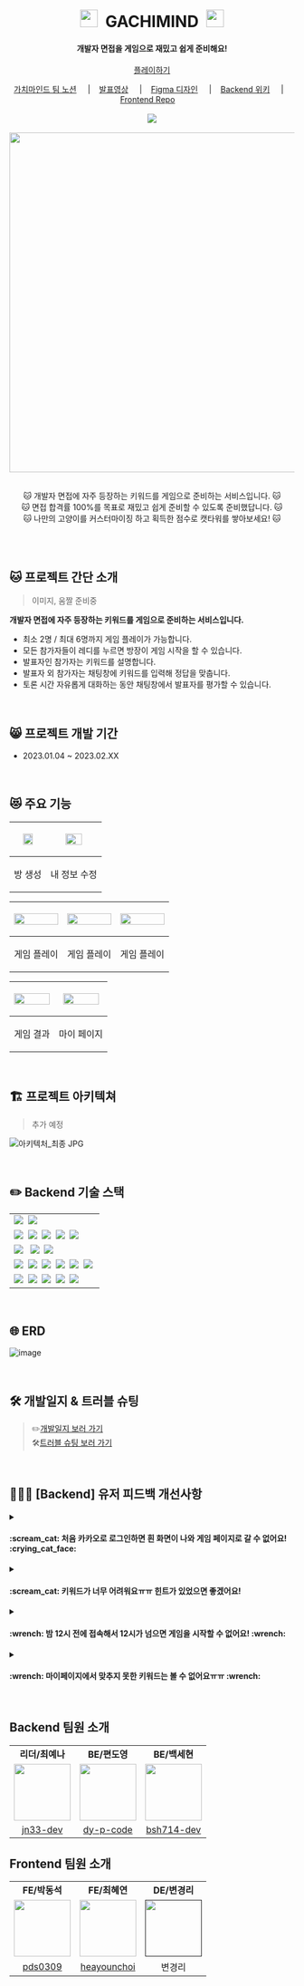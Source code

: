 <div align="center">
    <h1>
      <img src="https://user-images.githubusercontent.com/76927397/216833580-2b18ffb9-1172-4d04-9be2-8af16c389e87.svg" width="31"/>
      &nbsp;GACHIMIND&nbsp;
      <img src="https://user-images.githubusercontent.com/76927397/216833580-2b18ffb9-1172-4d04-9be2-8af16c389e87.svg" width="31"/></h1>
    <h4>개발자 면접을 게임으로 재밌고 쉽게 준비해요!</h4>
    <p>
      <a href="https://gachimind.com" target="_blank">플레이하기</a>
    </p>
    <a href="https://www.notion.so/54cfdfd05cd64f8c8e09ef1b471bc41c" target="_blank">가치마인드 팀 노션</a> &nbsp; &nbsp; |&nbsp; &nbsp; 
    <a href="https://www.youtube.com/watch?v=VNoWMh-u5dk" target="_blank">발표영상</a> &nbsp; &nbsp; |&nbsp; &nbsp;
    <a href="https://www.figma.com/file/G3t7s1x1skqg8UPWzfHvHO/%ED%95%AD%ED%95%B499-E%EB%B0%98-2%EC%A1%B0?node-id=0%3A1&t=7JFV1T7g4C9qwIBy-0" target="_blank">Figma 디자인</a> &nbsp; &nbsp; |&nbsp; &nbsp;
    <a href="https://github.com/gachimind/backend/wiki" target="_blank">Backend 위키</a> &nbsp; &nbsp; |&nbsp; &nbsp; 
    <a href="https://github.com/gachimind/frontend" target="_blank">Frontend Repo</a> &nbsp; &nbsp;
    <br /><br />
     <img src="https://github.com/gachimind/backend/actions/workflows/main.yml/badge.svg"><br /><br />
    <img src="https://user-images.githubusercontent.com/76927397/216833354-793872ed-15e8-43ea-a68a-bd162fe5870f.jpg" width="600"/>
    <br /><br />
    <p>
        🐱 개발자 면접에 자주 등장하는 키워드를 게임으로 준비하는 서비스입니다. 🐱<br />
        🐱 면접 합격률 100%를 목표로 재밌고 쉽게 준비할 수 있도록 준비했답니다. 🐱<br />
        🐱 나만의 고양이를 커스터마이징 하고 획득한 점수로 캣타워를 쌓아보세요! 🐱
    </p>
</div>
<br /><br />


## 🐱 프로젝트 간단 소개

> 이미지, 움짤 준비중

**개발자 면접에 자주 등장하는 키워드를 게임으로 준비하는 서비스입니다.**

- 최소 2명 / 최대 6명까지 게임 플레이가 가능합니다.
- 모든 참가자들이 레디를 누르면 방장이 게임 시작을 할 수 있습니다.
- 발표자인 참가자는 키워드를 설명합니다.
- 발표자 외 참가자는 채팅창에 키워드를 입력해 정답을 맞춥니다.
- 토론 시간 자유롭게 대화하는 동안 채팅창에서 발표자를 평가할 수 있습니다.

<br>

## 😸 프로젝트 개발 기간

- 2023.01.04 ~ 2023.02.XX


<br>

## 😻 주요 기능

|<p align="center"><img src="https://user-images.githubusercontent.com/76927397/217137613-07ad0f3d-fd94-45f1-b626-481aa655809e.gif" width=60%/></p> |<p align="center"><img src="https://user-images.githubusercontent.com/76927397/217138252-87c4f5cf-cb4b-4f5d-8c18-de482caee515.gif" width=60%/></p> |
|------|------|
|<p align="center">방 생성</p>|<p align="center">내 정보 수정</p>|

|<p align="center"><img src="https://user-images.githubusercontent.com/76927397/217138796-b8f37196-95f8-4ccd-a3a0-f45886a81105.gif" width=100%/></p> |<p align="center"><img src="https://user-images.githubusercontent.com/76927397/217139055-2f0450e7-7ed7-4aa2-a6d0-57274e385372.gif" width=100%/></p> | <p align="center"><img src="https://user-images.githubusercontent.com/76927397/217140081-131b3d44-b2e3-4b1d-b889-24a548a39437.gif" width=100%/></p>|
|------|------|----
|<p align="center">게임 플레이</p>|<p align="center">게임 플레이</p>|<p align="center">게임 플레이</p>|

|<p align="center"><img src="https://user-images.githubusercontent.com/76927397/217139726-6550832b-92fa-4659-b8df-96a32c2c685b.JPG" width=100%/></p> |<p align="center"><img src="https://user-images.githubusercontent.com/76927397/217140628-33a13c2c-af47-4e43-9a4e-d47897785250.png" width=90%/></p> |
|------|------|
|<p align="center">게임 결과</p>|<p align="center">마이 페이지</p>|



<br>


## 🏗️ 프로젝트 아키텍쳐

> 추가 예정

![아키텍처_최종 JPG](https://user-images.githubusercontent.com/102890891/217815357-0021a947-c0e7-4191-be70-bf587dc1d0db.png)


<br>

## ✏️ Backend 기술 스택

<table>
<tr>
 <td>
  <img src="https://img.shields.io/badge/TypeScript 4.9.4-3178c6?style=for-the-badge&logo=Typescript&logoColor=ffffff"/>&nbsp
  <img src="https://img.shields.io/badge/NestJS 9.1.8-E0234E?style=for-the-badge&logo=NestJS&logoColor=white"/>&nbsp
 </td>
</tr>
<tr>
 <td>
  <img src="https://img.shields.io/badge/Socket.io-010101?style=for-the-badge&logo=Socket.io&logoColor=white">&nbsp
  <img src="https://img.shields.io/badge/Passport-34E27A?style=for-the-badge&logo=Passport&logoColor=ffffff"/>&nbsp
  <img src="https://img.shields.io/badge/MySQL-4479A1?style=for-the-badge&logo=MySQL&logoColor=ffffff"/>&nbsp
  <img src="https://img.shields.io/badge/Typeorm-DB7093?style=for-the-badge&logo=Typeorm&logoColor=ffffff"/>&nbsp
  <img src="https://img.shields.io/badge/Redis-DC382D?style=for-the-badge&logo=Redis&logoColor=ffffff"/>&nbsp
 </td>
</tr>
<tr>
 <td>
   <img src="https://img.shields.io/badge/ESLint-4B32C3?style=for-the-badge&logo=ESLint&logoColor=ffffff"/> &nbsp
   <img src="https://img.shields.io/badge/Prettier-F7B93E?style=for-the-badge&logo=Prettier&logoColor=ffffff"/>&nbsp
   <img src="https://img.shields.io/badge/Webpack-8DD6F9?style=for-the-badge&logo=Webpack&logoColor=ffffff"/>&nbsp
  </td>
</tr>
<tr>
 <td>
    <img src="https://img.shields.io/badge/Amazon EC2-FF9900?style=for-the-badge&logo=Amazon EC2&logoColor=white"/>&nbsp
    <img src="https://img.shields.io/badge/Amazon CloudWatch-FF4F8B?style=for-the-badge&logo=Amazon CloudWatch&logoColor=white"/>&nbsp
    <img src="https://img.shields.io/badge/Amazon RDS-527FFF?style=for-the-badge&logo=Amazon RDS&logoColor=white"/>&nbsp
    <img src="https://img.shields.io/badge/GitHub Actions-2088FF?style=for-the-badge&logo=GitHub Actions&logoColor=white"/>&nbsp
    <img src="https://img.shields.io/badge/Amazon S3-569A31?style=for-the-badge&logo=Amazon S3&logoColor=white"/>&nbsp
    <img src="https://img.shields.io/badge/AWS ELB-FF9900?style=for-the-badge&logo=Amazib ELB&logoColor=ffffff"/>&nbsp
 </td>
</tr>
<tr>
 <td>
    <img src="https://img.shields.io/badge/Git-F05032?style=for-the-badge&logo=Git&logoColor=white"/>&nbsp
    <img src="https://img.shields.io/badge/GitHub-181717?style=for-the-badge&logo=GitHub&logoColor=white"/>&nbsp
    <img src="https://img.shields.io/badge/Figma-F24E1E?style=for-the-badge&logo=Figma&logoColor=white"/>&nbsp
    <img src="https://img.shields.io/badge/Slack-4A154B?style=for-the-badge&logo=Slack&logoColor=white"/>&nbsp
    <img src="https://img.shields.io/badge/Notion-000000?style=for-the-badge&logo=Notion&logoColor=white"/>&nbsp
 </td>
</tr>
</table>

<br>

## :globe_with_meridians:  ERD

![image](https://user-images.githubusercontent.com/102890891/216917600-5fb98479-4145-4472-86f4-2423169d5ecc.png)

<br>

## 🛠 개발일지 & 트러블 슈팅
> ✏️[개발일지 보러 가기](https://summer-driver-168.notion.site/0d4daa637a7245a89952ea75f4a51973)</br>
> 🛠[트러블 슈팅 보러 가기](https://github.com/gachimind/backend/wiki/BE-%ED%8A%B8%EB%9F%AC%EB%B8%94-%EC%8A%88%ED%8C%85)

<br>

## 🧑‍🤝‍🧑 [Backend] 유저 피드백 개선사항


<details>
<summary><h4>:scream_cat: 처음 카카오로 로그인하면 흰 화면이 나와 게임 페이지로 갈 수 없어요! :crying_cat_face:</h4></summary>
<div markdown="1">

<br>

처음 배포 후 받았던 유저 피드백이에요.
최초 피드백을 받고 바로 nginx 설정을 통해 해결했어요!

...

그러나, 해결된게 아니었어요ㅠㅠ
저희 서버는 로드밸런서를 붙여 오트 스케일링을 구축하기 전 싱글 서버로 운영했는데, 그때, nginx 설정에서 http_referer에 지정된 도메인 이외의 요청에 대해서는 444 에러를 반환하게 해뒀어요.
그런데, 로그를 확인해보니 카카오 오어스 서버는 하나의 도메인을 사용하지 않고, 사용자 접속 환경에 따라 여러 도메인으로 요청이 들어왔어요 :joy_cat:

결국, 로그에 찍힌 모든 도메인을 허용 도메인으로 추가하고, alias 설정을 추가해서 문제를 해결했어요!

더 자세한 내용은 🛠[트러블 슈팅 보러 가기](https://github.com/gachimind/backend/wiki/BE-%ED%8A%B8%EB%9F%AC%EB%B8%94-%EC%8A%88%ED%8C%85)를 클릭해주세요!
		
</div>
</details>

<details>
<summary><h4>:scream_cat: 키워드가 너무 어려워요ㅠㅠ 힌트가 있었으면 좋겠어요! </h4></summary>
<div markdown="1">

<br>

설문에 참여한 대다수의 분들이 키워드를 지적해 주셨어요.
대부분 난이도가 너무 높거나, 카테고리 분류가 되어 있지 않아서 어렵다는 의견이었어요.

아직 카테고리 나누기는 해결하지 못했지만, 참여자 분들의 의견을 적극 반영해서, 개발팀에서 한땀한땀 손으로 직접 db를 구축했어요.

게임 중에는 말풍선 한 줄 힌트를 추가했고, 마이페이지에서는 풀었던 키워드를 클릭하면 백과사전 링크로 이동할 수 있어요!
		
</div>
</details>

<details>
<summary><h4>:wrench: 밤 12시 전에 접속해서 12시가 넘으면 게임을 시작할 수 없어요! :wrench:</h4></summary>
<div markdown="1">

<br>

이 문제는 아직 해결 중이에요
		
</div>
</details>

<details>
<summary><h4>:wrench: 마이페이지에서 맞추지 못한 키워드는 볼 수 없어요ㅠㅠ :wrench:</h4></summary>
<div markdown="1">

<br>

이 문제는 아직 해결 중이에요
		
</div>
</details>


<br>

## Backend 팀원 소개

<table>
  <tr>
    <td align="center"><b>리더/최예나</b></td>
    <td align="center"><b>BE/편도영</b></td>
    <td align="center"><b>BE/백세현</b></td>
</tr>
  <tr>
    <td>
        <a href="https://github.com/jn33-dev">
            <img src="https://user-images.githubusercontent.com/76927397/216837581-d5faacba-bda5-480b-a21f-e3bba81ee7d6.png" width="100px" />
        </a>
    </td>
    <td>
        <a href="https://github.com/dy-p-code">
            <img src="https://user-images.githubusercontent.com/76927397/216837648-4417b1ae-a065-4d3d-8bc8-69a4eddb708e.png" width="100px" />
        </a>
    <td>
        <a href="https://github.com/bsh714-dev">
            <img src="https://user-images.githubusercontent.com/76927397/216837698-5c00ca0b-1a05-4661-a834-d0ba44e8fddb.png" width="100px" />
        </a>
    </td>
  </tr>
  <tr> 
    <td align="center"><a href="https://github.com/jn33-dev">jn33-dev</a></td>
    <td align="center"><a href="https://github.com/dy-p-code">dy-p-code</a></td>
    <td align="center"><a href="https://github.com/bsh714-dev">bsh714-dev</a></td>
  </tr>
</table>

## Frontend 팀원 소개

<table>
  <tr>
    <td align="center"><b>FE/박동석</b></td>
    <td align="center"><b>FE/최혜연</b></td>
    <td align="center"><b>DE/변경리</b></td>
</tr>
  <tr>
    <td>
        <a href="https://github.com/pds0309">
            <img src="https://avatars.githubusercontent.com/u/76927397?v=4" width="100px" />
        </a>
    </td>
    <td>
        <a href="https://github.com/heayounchoi">
            <img src="https://user-images.githubusercontent.com/76927397/216837485-ec7db1c1-8298-4db7-9d64-e82e5f7fafd7.png" width="100px" />
        </a>
    <td>
        <a href="">
            <img src="https://user-images.githubusercontent.com/76927397/216837469-6896f87b-b8ec-4f7a-9edf-eddc17a5db21.png" width="100px" />
        </a>
    </td>
  </tr>
  <tr> 
    <td align="center"><a href="https://github.com/pds0309">pds0309</a></td>
    <td align="center"><a href="https://github.com/heayounchoi">heayounchoi</a></td>
    <td align="center">변경리</td>
  </tr>
</table>


